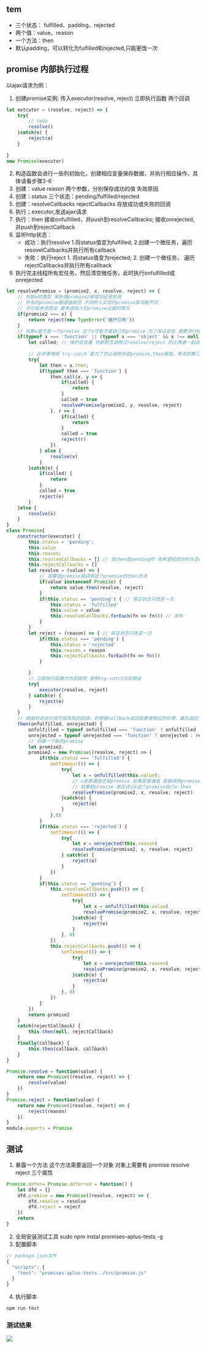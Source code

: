 ## tem
- 三个状态： fulfilled、padding、rejected
- 两个值：value、reason
- 一个方法：then
- 默认padding，可以转化为fulfilled和rejected,只能更改一次


## promise 内部执行过程
以ajax请求为例：
 1. 创建promise实例: 传入executor(resolve, reject) 立即执行函数 两个回调
 ```javascript
 let extcutor = (resolve, reject) => {
     try{
         // todo
         resolve()
     }catch(e) {
         reject(e)
     }
     
 }
 new Promise(executor)
 ```
 2. 构造函数会进行一些列初始化，创建相应变量保存数据，并执行相应操作，具体请看步骤3-6
 3. 创建：value reason 两个参数，分别保存成功的值 失败原因
 3. 创建：status 三个状态：pending/fulfilled/rejected
 1. 创建：resolveCallbacks rejectCallbacks 存放成功或失败的回调
 1. 执行；executor,发送ajax请求
 7. 执行：then 接收onfulfilled，并push到resolveCallbacks; 接收onrejected,并push到rejectCallback
 1. 监听http状态：
    *  成功：执行resolve 1.将status值变为fulfilled; 2.创建一个微任务，遍历resovelCallbacks并执行所有callback
    *  失败：执行reject 1. 将status值变为rejected; 2. 创建一个微任务， 遍历rejectCallbacks并执行所有callback
 1. 执行完主线程所有宏任务，然后清空微任务，此时执行onfulfilled或onrejected

```javascript
let resolvePromise = (promise2, x, resolve, reject) => {
    // 判断x的类型 来处理promise2是成功还是失败
    // 所有的promise都遵循规范 不同的人实现的promise库可能不同
    // 尽可能考虑周全 要考虑别人的promise出错的情况
    if(promsie2 === x) {
        return reject(new TypeError('循环引用'))
    }
    // 判断x是不是一个promise 这个x可能不是自己的promise 为了保证安全 需要进行校验 防止一起调用成功和失败
    if(typeof x === 'function' || (typeof x === 'object' && x !== null)) {
        let called; // 维护该变量 判断是否调用过resolve/reject 防止两者一起调用
        
        // 此步骤使用`try-catch`是为了防止调用外部promise.then报错，考虑到第三方作者可能采用`defineProperty`重写then方法的getter时抛异常，并且只取一次，以后使用call方法调用
        try{
            let then = x.then;
            if(typeof then === 'function') {
                then.call(x, y => {
                    if(called) {
                        return
                    }
                    called = true
                    resolvePromise(promise2, y, resolve, reject)
                }, r => {
                    if(called) {
                        return
                    }
                    called = true
                    reject(r)
                })
            } else {
                resolve(x)
            }
        }catch(e) {
            if(called) {
                return
            }
            called = true
            reject(e)
        }
    }else {
        resolve(x)
    }
}
class Promise{
    constructor(executor) {
        this.status = 'pending';
        this.value
        this.reason;
        this.resolveCallbacks = [] // 当then是pending时 我希望把成功的方法都放到数组当中
        this.rejectCallbacks = []
        let resolve = (value) => {
            // 如果是promise就调用这个promise的then方法
            if(value instanceof Promise) {
                return value.then(resolve, reject)
            }
            if(this.status == 'pending') { // 保证状态只改变一次
                this.status = 'fulfilled'
                this.value = value
                this.resolveCallbacks.forEach(fn => fn()) // 发布
            }
        }
        let reject = (reason) => { // 保证状态只改变一次
            if(this.status === 'pending') {
                this.status = 'rejected'
                this.reason = reason
                this.rejectCallbacks.forEach(fn => fn())
            }

        }
        // 立即执行函数为外部提供 使用try-catch比较稳妥
        try{
            executor(resolve, reject)
        } catch(e) {
            reject(e)
        }
    }
    // 根据状态执行成功或失败的回调，并根据callback返回结果做相应的处理，最后返回一个新的promise
    then(onfulfilled, onrejected) {
        onfulfilled = typeof onfulfilled === 'function' ? onfulfilled : value => value;
        onrejected = typeof onrejected === 'function' ? onrejected : reason => {throw reason};
        // 创建一个新的promise
        let promise2;
        promise2 = new Promise((resolve, reject) => {
            if(this.status === 'fulfilled') {
                setTimeout(() => {
                    try{
                        let x = onfulfilled(this.value);
                        // x是普通值还是promise 如果是普通值 直接调用promise2的resolve
                        // 如果是promise 那应该让x这个promise执行x.then
                        resolvePromise(promise2, x, resolve, reject)
                    }catch(e) {
                        reject(e)
                    }
                },0)
            }
            if(this.status === 'rejected') {
                setTimeout(() => {
                    try{
                        let x = onrejected(this.reason)
                        resolvePromise(promise2, x, resolve, reject)
                    } catch(e) {
                        reject(e)
                    }
                })
            }
            if(this.status == 'pending') {
                this.resolveCallbacks.push(() => {
                    setTimeout(() => {
                        try{
                            let x = onfulfilled(this.value)
                            resolvePromise(promise2, x, resolve, reject)
                        }catch(e) {
                            reject(e)
                        }
                    }, 0)
                })
                this.rejectCallbacks.push(() => {
                    setTimeout(() => {
                        try{
                            let x = onrejected(this.reason)
                            resolvePromise(promise2, x, resolve, reject)
                        }catch(e) {
                            reject(e)
                        }
                    }, 0)
                })
            }
        })
        return promise2
    }
    catch(rejectCallback) {
        this.then(null, rejectCallback)
    }
    finally(callback) {
        this.then(callback, callback)
    }
}

Promise.resolve = function(value) {
    return new Promise((resolve, reject) => {
        resolve(value)
    })
}
Promise.reject = function(value) {
    return new Promise((resolve, reject) => {
        reject(reason)
    })
}
module.exports = Promise
```
## 测试

1. 暴露一个方法 这个方法需要返回一个对象 对象上需要有 promise resolve reject 三个属性
```js
Promise.defer= Promise.deferred = function() {
    let dfd = {}
    dfd.promise = new Promise((resolve, reject) => {
        dfd.resolve = resolve
        dfd.reject = reject
    })
    return 
}
```
2. 全局安装测试工具 sudo npm instal promises-aplus-tests -g
3. 配置脚本
```js
// package.json文件
{
  "scripts": {
    "test": "promises-aplus-tests ./src/promise.js"
  }
}

```
4. 执行脚本
```js
npm run test
```
### 测试结果
![](https://public-img.51easymaster.com/image/2fddedee84d10c668db4.png)
